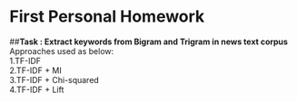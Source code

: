 # First Personal Homework
##**Task : Extract keywords from Bigram and Trigram in news text corpus** <br>
Approaches used as below: <br>
1.TF-IDF <br>
2.TF-IDF + MI <br>
3.TF-IDF + Chi-squared <br>
4.TF-IDF + Lift <br>
